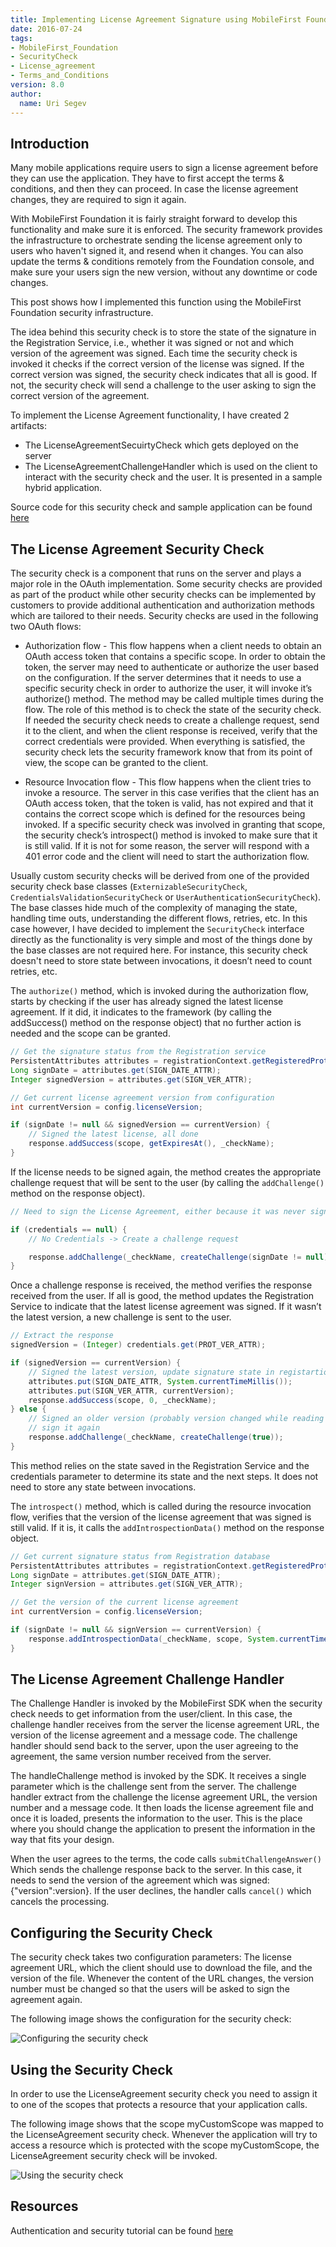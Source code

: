 ```yaml
---
title: Implementing License Agreement Signature using MobileFirst Foundation V8
date: 2016-07-24
tags:
- MobileFirst_Foundation
- SecurityCheck
- License_agreement
- Terms_and_Conditions
version: 8.0
author:
  name: Uri Segev
---
```


## Introduction

Many mobile applications require users to sign a license agreement before they can use the application. They have to first accept the terms & conditions, and then they can proceed. In case  the license agreement changes, they are required to sign it again.

With MobileFirst Foundation it is fairly straight forward to develop this functionality and make sure it is enforced. The security framework provides the infrastructure to orchestrate sending the license agreement only to users who haven't signed it, and resend when it changes. You can also update the terms & conditions remotely from the Foundation console, and make sure your users sign the new version, without any downtime or code changes.

This post shows how I implemented this function using the MobileFirst Foundation security infrastructure.

The idea behind this security check is to store the state of the signature in the Registration Service, i.e., whether it was signed or not and which version of the agreement was signed. Each time the security check is invoked it checks if the correct version of the license was signed. If the correct version was signed, the security check indicates that all is good. If not, the security check will send a challenge to the user asking to sign the correct version of the agreement.

To implement the License Agreement functionality, I have created 2 artifacts:
- The LicenseAgreementSecuirtyCheck which gets deployed on the server
- The LicenseAgreementChallengeHandler which is used on the client to interact with the security check and the user. It is presented in a sample hybrid application.

Source code for this security check and sample application can be found  [here](https://github.com/mfpdev/mfp-advanced-adapters-samples/tree/development/custom-security-checks/license-agreement)

## The License Agreement Security Check

The security check is a component that runs on the server and plays a major role in the OAuth implementation. Some security checks are provided as part of the product while other security checks can be implemented by customers to provide additional authentication and authorization methods which are tailored to their needs. Security checks are used in the following two OAuth flows:
- Authorization flow - This flow happens when a client needs to obtain an OAuth access token that contains a specific scope. In order to obtain the token, the server may need to authenticate or authorize the user based on the configuration. If the server determines that it needs to use a specific security check in order to authorize the user, it will invoke it’s authorize() method. The method may be called multiple times during the flow. The role of this method is to check the state of the security check. If needed the security check needs to create a challenge request, send it to the client, and when the client response is received, verify that the correct credentials were provided. When everything is satisfied, the security check lets the security framework know that from its point of view, the scope can be granted to the client.

- Resource Invocation flow - This flow happens when the client tries to invoke a resource. The server in this case verifies that the client has an OAuth access token, that the token is valid, has not expired and that it contains the correct scope which is defined for the resources being invoked. If a specific security check was involved in granting that scope, the security check’s introspect() method is invoked to make sure that it is still valid. If it is not for some reason, the server will respond with a 401 error code and the client will need to start the authorization flow.

Usually custom security checks will be derived from one of the provided security check base classes (`ExternizableSecurityCheck`, `CredentialsValidationSecurityCheck` or `UserAuthenticationSecurityCheck`). The base classes hide much of the complexity of managing the state, handling time outs, understanding the different flows, retries, etc. In this case however, I have decided to implement the `SecurityCheck` interface directly as the functionality is very simple and most of the things done by the base classes are not required here. For instance, this security check doesn't need to store state between invocations, it doesn’t need to count retries, etc.

The `authorize()` method, which is invoked during the authorization flow, starts by checking if the user has already signed the latest license agreement. If it did, it indicates to the framework (by calling the addSuccess() method on the response object) that no further action is needed and the scope can be granted.

```Java
// Get the signature status from the Registration service
PersistentAttributes attributes = registrationContext.getRegisteredProtectedAttributes();
Long signDate = attributes.get(SIGN_DATE_ATTR);
Integer signedVersion = attributes.get(SIGN_VER_ATTR);

// Get current license agreement version from configuration
int currentVersion = config.licenseVersion;

if (signDate != null && signedVersion == currentVersion) {
    // Signed the latest license, all done
    response.addSuccess(scope, getExpiresAt(), _checkName);
}
```

If the license needs to be signed again, the method creates the appropriate challenge request that will be sent to the user (by calling the `addChallenge()` method on the response object).

```Java
// Need to sign the License Agreement, either because it was never signed or because there is a new version

if (credentials == null) {
    // No Credentials -> Create a challenge request

    response.addChallenge(_checkName, createChallenge(signDate != null));
}
```

Once a challenge response is received, the method verifies the response received from the user. If all is good, the method updates the Registration Service to indicate that the latest license agreement was signed. If it wasn’t the latest version, a new challenge is sent to the user.

```Java
// Extract the response
signedVersion = (Integer) credentials.get(PROT_VER_ATTR);

if (signedVersion == currentVersion) {
    // Signed the latest version, update signature state in registartion service
    attributes.put(SIGN_DATE_ATTR, System.currentTimeMillis());
    attributes.put(SIGN_VER_ATTR, currentVersion);
    response.addSuccess(scope, 0, _checkName);
} else {
    // Signed an older version (probably version changed while reading the agreement), ask to
    // sign it again
    response.addChallenge(_checkName, createChallenge(true));
}
```

This method relies on the state saved in the Registration Service and the credentials parameter to determine its state and the next steps. It does not need to store any state between invocations.

The `introspect()` method, which is called during the resource invocation flow, verifies that the version of the license agreement that was signed is still valid. If it is, it calls the `addIntrospectionData()` method on the response object.

```Java
// Get current signature status from Registration database
PersistentAttributes attributes = registrationContext.getRegisteredProtectedAttributes();
Long signDate = attributes.get(SIGN_DATE_ATTR);
Integer signVersion = attributes.get(SIGN_VER_ATTR);

// Get the version of the current license agreement
int currentVersion = config.licenseVersion;

if (signDate != null && signVersion == currentVersion) {
    response.addIntrospectionData(_checkName, scope, System.currentTimeMillis() + 3600 * 1000, null );
}
```
## The License Agreement Challenge Handler

The Challenge Handler is invoked by the MobileFirst SDK when the security check needs to get information from the user/client. In this case, the challenge handler receives from the server the license agreement URL, the version of the license agreement and a message code. The challenge handler should send back to the server, upon the user agreeing to the agreement, the same version number received from the server.

The handleChallenge method is invoked by the SDK. It receives a single parameter which is the challenge sent from the server. The challenge handler extract from the challenge the license agreement URL, the version number and a message code. It then loads the license agreement file and once it is loaded, presents the information to the user. This is the place where you should change the application to present the information in the way that fits your design.

When the user agrees to the terms, the code calls `submitChallengeAnswer()` Which sends the challenge response back to the server. In this case, it needs to send the version of the agreement which was signed: {"version":version}. If the user declines, the handler calls `cancel()` which cancels the processing.

## Configuring the Security Check

The security check takes two configuration parameters: The license agreement URL, which the client should use to download the file, and the version of the file. Whenever the content of the URL changes, the version number must be changed so that the users will be asked to sign the agreement again.

The following image shows the configuration for the security check:

![Configuring the security check]({{site.baseurl}}/assets/blog/2016-07-21-implementing-license-agreement-signature-using-mobilefirst-foundation-v8/configuring.png)


## Using the Security Check

In order to use the LicenseAgreement security check you need to assign it to one of the scopes that protects a resource that your application calls.

The following image shows that the scope myCustomScope was mapped to the LicenseAgreement security check. Whenever the application will try to access a resource which is protected with the scope myCustomScope, the LicenseAgreement security check will be invoked.

![Using the security check]({{site.baseurl}}/assets/blog/2016-07-21-implementing-license-agreement-signature-using-mobilefirst-foundation-v8/using.png)

## Resources

Authentication and security tutorial can be found
[here](https://mobilefirstplatform.ibmcloud.com/tutorials/en/foundation/8.0/authentication-and-security/)
